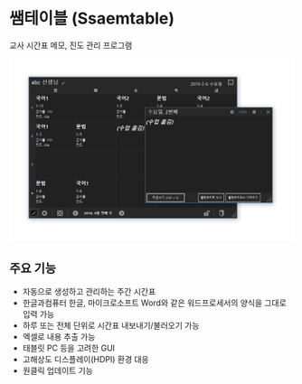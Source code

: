 # 쌤테이블 (Ssaemtable)
교사 시간표 메모, 진도 관리 프로그램

![screenshot](screenshot.PNG)

## 주요 기능
* 자동으로 생성하고 관리하는 주간 시간표
* 한글과컴퓨터 한글, 마이크로소프트 Word와 같은 워드프로세서의 양식을 그대로 입력 가능
* 하루 또는 전체 단위로 시간표 내보내기/불러오기 가능
* 엑셀로 내용 추출 가능
* 태블릿 PC 등을 고려한 GUI
* 고해상도 디스플레이(HDPI) 환경 대응
* 원클릭 업데이트 기능
